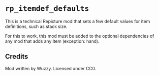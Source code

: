 # `rp_itemdef_defaults`

This is a technical Repixture mod that sets a few default values for item
definitions, such as stack size.

For this to work, this mod must be added to the optional dependencies of any
mod that adds any item (exception: hand).

## Credits

Mod written by Wuzzy. Licensed under CC0.

